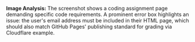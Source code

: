 **Image Analysis:** The screenshot shows a coding assignment page demanding specific code requirements. A prominent error box highlights an issue: the user's email address must be included in their HTML page, which should also match GitHub Pages' publishing standard for grading via Cloudflare example.